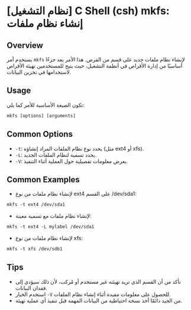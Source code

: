 # [نظام التشغيل] C Shell (csh) mkfs: إنشاء نظام ملفات

## Overview
يستخدم أمر `mkfs` لإنشاء نظام ملفات جديد على قسم من القرص. هذا الأمر يعد جزءًا أساسيًا من إدارة الأقراص في أنظمة التشغيل، حيث يتيح للمستخدمين تهيئة الأقراص لاستخدامها في تخزين البيانات.

## Usage
تكون الصيغة الأساسية للأمر كما يلي:

```csh
mkfs [options] [arguments]
```

## Common Options
- `-t`: يحدد نوع نظام الملفات المراد إنشاؤه (مثل ext4 أو xfs).
- `-L`: يحدد تسمية لنظام الملفات الجديد.
- `-V`: يعرض معلومات تفصيلية حول العملية أثناء التنفيذ.

## Common Examples
- لإنشاء نظام ملفات من نوع ext4 على القسم /dev/sda1:
```csh
mkfs -t ext4 /dev/sda1
```

- لإنشاء نظام ملفات مع تسمية معينة:
```csh
mkfs -t ext4 -L mylabel /dev/sda1
```

- لإنشاء نظام ملفات من نوع xfs:
```csh
mkfs -t xfs /dev/sdb1
```

## Tips
- تأكد من أن القسم الذي تريد تهيئته غير مستخدم أو مُركب، لأن ذلك سيؤدي إلى فقدان البيانات.
- استخدم الخيار `-V` للحصول على معلومات مفيدة أثناء إنشاء نظام الملفات.
- من الجيد دائمًا أخذ نسخة احتياطية من البيانات المهمة قبل تنفيذ أي عملية تهيئة.